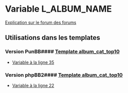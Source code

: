 # Variable L_ALBUM_NAME
[Explication sur le forum des forums](http://forum.forumactif.com/t294113-listing-des-variables#L_ALBUM_NAME)
## Utilisations dans les templates
### Version PunBB#### [Template album_cat_top10](punbb/album_cat_top10.md)
* [Variable à la ligne 35](../punbb/album_cat_top10.tpl#L35)
### Version phpBB2#### [Template album_cat_top10](subsilver/album_cat_top10.md)
* [Variable à la ligne 22](../subsilver/album_cat_top10.tpl#L22)